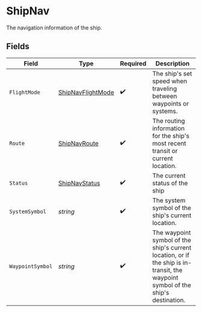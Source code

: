 # ShipNav

The navigation information of the ship.


## Fields

| Field                                                                                                                            | Type                                                                                                                             | Required                                                                                                                         | Description                                                                                                                      |
| -------------------------------------------------------------------------------------------------------------------------------- | -------------------------------------------------------------------------------------------------------------------------------- | -------------------------------------------------------------------------------------------------------------------------------- | -------------------------------------------------------------------------------------------------------------------------------- |
| `FlightMode`                                                                                                                     | [ShipNavFlightMode](../../models/shared/shipnavflightmode.md)                                                                    | :heavy_check_mark:                                                                                                               | The ship's set speed when traveling between waypoints or systems.                                                                |
| `Route`                                                                                                                          | [ShipNavRoute](../../models/shared/shipnavroute.md)                                                                              | :heavy_check_mark:                                                                                                               | The routing information for the ship's most recent transit or current location.                                                  |
| `Status`                                                                                                                         | [ShipNavStatus](../../models/shared/shipnavstatus.md)                                                                            | :heavy_check_mark:                                                                                                               | The current status of the ship                                                                                                   |
| `SystemSymbol`                                                                                                                   | *string*                                                                                                                         | :heavy_check_mark:                                                                                                               | The system symbol of the ship's current location.                                                                                |
| `WaypointSymbol`                                                                                                                 | *string*                                                                                                                         | :heavy_check_mark:                                                                                                               | The waypoint symbol of the ship's current location, or if the ship is in-transit, the waypoint symbol of the ship's destination. |